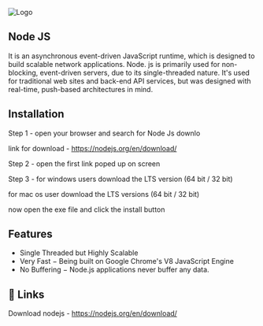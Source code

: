 
![Logo](https://miro.medium.com/max/560/1*hAAm71eC0mIg3RIA6S4-DQ.png)


## Node JS
It is an asynchronous event-driven JavaScript runtime, which is designed to build scalable network applications.
Node. js is primarily used for non-blocking, event-driven servers, due to its single-threaded nature. It's used for traditional web sites and back-end API services, but was designed with real-time, push-based architectures in mind.


## Installation

Step 1 - open your browser and search for Node Js downlo

link for download - https://nodejs.org/en/download/

Step 2 - open the first link poped up on screen

Step 3 - for windows users download the LTS version (64 bit / 32 bit) 

for mac os user download the LTS versions (64 bit / 32 bit)

now open the exe file and click the install button

## Features

- Single Threaded but Highly Scalable
- Very Fast − Being built on Google Chrome's V8 JavaScript Engine
- No Buffering − Node.js applications never buffer any data. 



## 🔗 Links
Download nodejs - https://nodejs.org/en/download/

